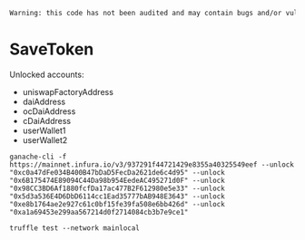 ```diff
Warning: this code has not been audited and may contain bugs and/or vulnerabilities.
```

# SaveToken

Unlocked accounts:
- uniswapFactoryAddress
- daiAddress
- ocDaiAddress
- cDaiAddress
- userWallet1
- userWallet2

`ganache-cli -f https://mainnet.infura.io/v3/937291f44721429e8355a40325549eef --unlock "0xc0a47dFe034B400B47bDaD5FecDa2621de6c4d95" --unlock "0x6B175474E89094C44Da98b954EedeAC495271d0F" --unlock "0x98CC3BD6Af1880fcfDa17ac477B2F612980e5e33" --unlock "0x5d3a536E4D6DbD6114cc1Ead35777bAB948E3643" --unlock "0xe8b1764ae2e927c61c0bf15fe39fa508e6bb426d" --unlock "0xa1a69453e299aa567214d0f2714084cb3b7e9ce1"`

 `truffle test --network mainlocal`
